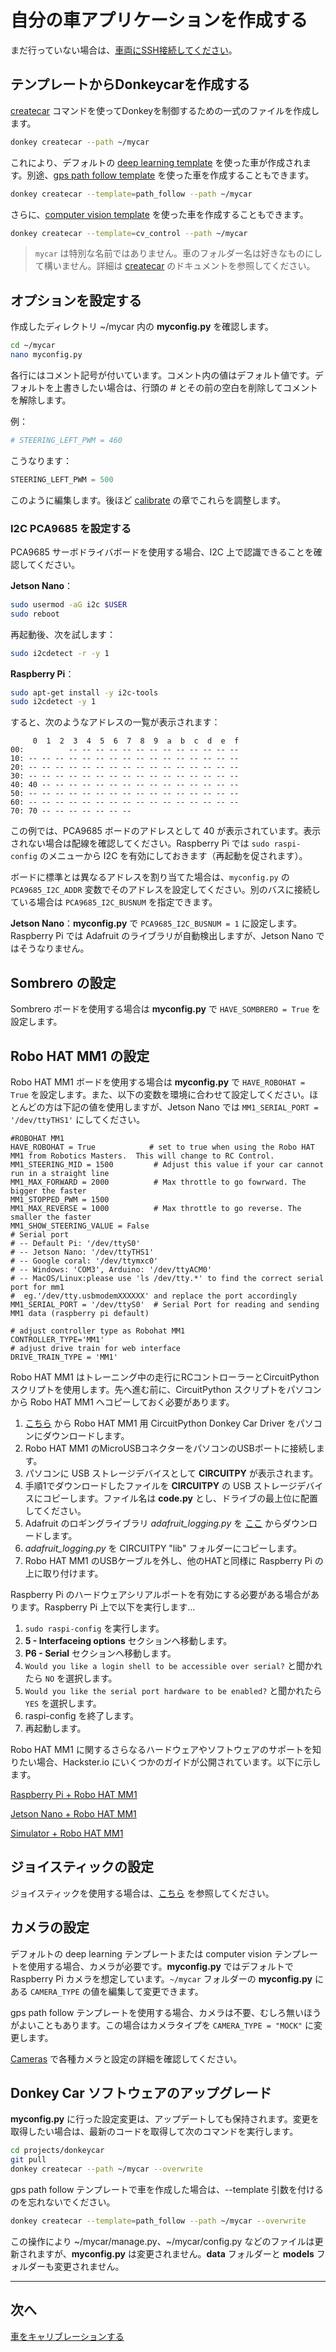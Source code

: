 # 自分の車アプリケーションを作成する

まだ行っていない場合は、[車両にSSH接続してください](/guide/robot_sbc/setup_raspberry_pi/#step-5-connecting-to-the-pi)。

## テンプレートからDonkeycarを作成する

[createcar](/utility/donkey/#create-car) コマンドを使ってDonkeyを制御するための一式のファイルを作成します。

```bash
donkey createcar --path ~/mycar
```

これにより、デフォルトの [deep learning template](/guide/deep_learning/train_autopilot/) を使った車が作成されます。別途、[gps path follow template](/guide/path_follow/path_follow/) を使った車を作成することもできます。

```bash
donkey createcar --template=path_follow --path ~/mycar
```

さらに、[computer vision template](/guide/computer_vision/computer_vision/) を使った車を作成することもできます。

```bash
donkey createcar --template=cv_control --path ~/mycar
```

> `mycar` は特別な名前ではありません。車のフォルダー名は好きなものにして構いません。詳細は [createcar](/utility/donkey/#create-car) のドキュメントを参照してください。

## オプションを設定する

作成したディレクトリ ~/mycar 内の __myconfig.py__ を確認します。
```bash
cd ~/mycar
nano myconfig.py
```

各行にはコメント記号が付いています。コメント内の値はデフォルト値です。デフォルトを上書きしたい場合は、行頭の # とその前の空白を削除してコメントを解除します。

例：

```python
# STEERING_LEFT_PWM = 460
```

こうなります：

```python
STEERING_LEFT_PWM = 500
```

このように編集します。後ほど [calibrate](/guide/calibrate/) の章でこれらを調整します。

### I2C PCA9685 を設定する

PCA9685 サーボドライバボードを使用する場合、I2C 上で認識できることを確認してください。

**Jetson Nano**：

```bash
sudo usermod -aG i2c $USER
sudo reboot
```

再起動後、次を試します：

```bash
sudo i2cdetect -r -y 1
```

**Raspberry Pi**：

```bash
sudo apt-get install -y i2c-tools
sudo i2cdetect -y 1
```

すると、次のようなアドレスの一覧が表示されます：

```text
     0  1  2  3  4  5  6  7  8  9  a  b  c  d  e  f
00:          -- -- -- -- -- -- -- -- -- -- -- -- --
10: -- -- -- -- -- -- -- -- -- -- -- -- -- -- -- --
20: -- -- -- -- -- -- -- -- -- -- -- -- -- -- -- --
30: -- -- -- -- -- -- -- -- -- -- -- -- -- -- -- --
40: 40 -- -- -- -- -- -- -- -- -- -- -- -- -- -- --
50: -- -- -- -- -- -- -- -- -- -- -- -- -- -- -- --
60: -- -- -- -- -- -- -- -- -- -- -- -- -- -- -- --
70: 70 -- -- -- -- -- -- --
```

この例では、PCA9685 ボードのアドレスとして 40 が表示されています。表示されない場合は配線を確認してください。Raspberry Pi では ```sudo raspi-config``` のメニューから I2C を有効にしておきます（再起動を促されます）。

ボードに標準とは異なるアドレスを割り当てた場合は、`myconfig.py` の `PCA9685_I2C_ADDR` 変数でそのアドレスを設定してください。別のバスに接続している場合は `PCA9685_I2C_BUSNUM` を指定できます。

**Jetson Nano**：__myconfig.py__ で ```PCA9685_I2C_BUSNUM = 1``` に設定します。Raspberry Pi では Adafruit のライブラリが自動検出しますが、Jetson Nano ではそうなりません。

## Sombrero の設定

Sombrero ボードを使用する場合は __myconfig.py__ で ```HAVE_SOMBRERO = True``` を設定します。

## Robo HAT MM1 の設定

Robo HAT MM1 ボードを使用する場合は __myconfig.py__ で ```HAVE_ROBOHAT = True``` を設定します。また、以下の変数を環境に合わせて設定してください。ほとんどの方は下記の値を使用しますが、Jetson Nano では `MM1_SERIAL_PORT = '/dev/ttyTHS1'` にしてください。


```python3
#ROBOHAT MM1
HAVE_ROBOHAT = True            # set to true when using the Robo HAT MM1 from Robotics Masters.  This will change to RC Control.
MM1_STEERING_MID = 1500         # Adjust this value if your car cannot run in a straight line
MM1_MAX_FORWARD = 2000          # Max throttle to go fowrward. The bigger the faster
MM1_STOPPED_PWM = 1500
MM1_MAX_REVERSE = 1000          # Max throttle to go reverse. The smaller the faster
MM1_SHOW_STEERING_VALUE = False
# Serial port 
# -- Default Pi: '/dev/ttyS0'
# -- Jetson Nano: '/dev/ttyTHS1'
# -- Google coral: '/dev/ttymxc0'
# -- Windows: 'COM3', Arduino: '/dev/ttyACM0'
# -- MacOS/Linux:please use 'ls /dev/tty.*' to find the correct serial port for mm1 
#  eg.'/dev/tty.usbmodemXXXXXX' and replace the port accordingly
MM1_SERIAL_PORT = '/dev/ttyS0'  # Serial Port for reading and sending MM1 data (raspberry pi default)

# adjust controller type as Robohat MM1
CONTROLLER_TYPE='MM1'
# adjust drive train for web interface
DRIVE_TRAIN_TYPE = 'MM1'
```

Robo HAT MM1 はトレーニング中の走行にRCコントローラーとCircuitPythonスクリプトを使用します。先へ進む前に、CircuitPython スクリプトをパソコンから Robo HAT MM1 へコピーしておく必要があります。

1.  [こちら](https://github.com/autorope/donkeycar/blob/dev/donkeycar/contrib/robohat/code.py) から Robo HAT MM1 用 CircuitPython Donkey Car Driver をパソコンにダウンロードします。
2.  Robo HAT MM1 のMicroUSBコネクターをパソコンのUSBポートに接続します。
3.  パソコンに USB ストレージデバイスとして __CIRCUITPY__ が表示されます。
4.  手順1でダウンロードしたファイルを __CIRCUITPY__ の USB ストレージデバイスにコピーします。ファイル名は __code.py__ とし、ドライブの最上位に配置してください。
5.  Adafruit のロギングライブラリ *adafruit_logging.py* を [ここ](https://github.com/adafruit/Adafruit_CircuitPython_Logging/blob/master/adafruit_logging.py) からダウンロードします。
6.  *adafruit_logging.py* を CIRCUITPY "lib" フォルダーにコピーします。
7.  Robo HAT MM1 のUSBケーブルを外し、他のHATと同様に Raspberry Pi の上に取り付けます。


Raspberry Pi のハードウェアシリアルポートを有効にする必要がある場合があります。Raspberry Pi 上で以下を実行します...

1.  `sudo raspi-config` を実行します。
2.  __5 - Interfaceing options__ セクションへ移動します。
3.  __P6 - Serial__ セクションへ移動します。
4.  `Would you like a login shell to be accessible over serial?` と聞かれたら `NO` を選択します。
5.  `Would you like the serial port hardware to be enabled?` と聞かれたら `YES` を選択します。
6.  raspi-config を終了します。
7.  再起動します。


Robo HAT MM1 に関するさらなるハードウェアやソフトウェアのサポートを知りたい場合、Hackster.io にいくつかのガイドが公開されています。以下に示します。

[Raspberry Pi + Robo HAT MM1](https://www.hackster.io/wallarug/autonomous-cars-with-robo-hat-mm1-8d0e65)

[Jetson Nano + Robo HAT MM1](https://www.hackster.io/wallarug/donkey-car-with-jetson-nano-robo-hat-mm1-e53e21)

[Simulator + Robo HAT MM1](https://www.hackster.io/wallarug/donkey-car-simulator-with-real-rc-controller-628e77)


## ジョイスティックの設定

ジョイスティックを使用する場合は、[こちら](/parts/controllers/#joystick-controller) を参照してください。

## カメラの設定

デフォルトの deep learning テンプレートまたは computer vision テンプレートを使用する場合、カメラが必要です。__myconfig.py__ ではデフォルトで Raspberry Pi カメラを想定しています。`~/mycar` フォルダーの __myconfig.py__ にある `CAMERA_TYPE` の値を編集して変更できます。

gps path follow テンプレートを使用する場合、カメラは不要、むしろ無いほうがよいこともあります。この場合はカメラタイプを `CAMERA_TYPE = "MOCK"` に変更します。

[Cameras](/parts/cameras) で各種カメラと設定の詳細を確認してください。

## Donkey Car ソフトウェアのアップグレード

__myconfig.py__ に行った設定変更は、アップデートしても保持されます。変更を取得したい場合は、最新のコードを取得して次のコマンドを実行します。

```bash
cd projects/donkeycar
git pull
donkey createcar --path ~/mycar --overwrite
```

gps path follow テンプレートで車を作成した場合は、--template 引数を付けるのを忘れないでください。

```bash
donkey createcar --template=path_follow --path ~/mycar --overwrite
```


この操作により ~/mycar/manage.py、~/mycar/config.py などのファイルは更新されますが、__myconfig.py__ は変更されません。__data__ フォルダーと __models__ フォルダーも変更されません。

-------

## 次へ
[車をキャリブレーションする](/guide/calibrate)
